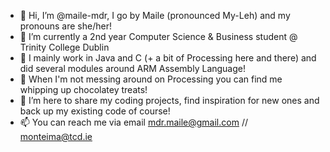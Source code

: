 - 👋 Hi, I’m @maile-mdr, I go by Maile (pronounced My-Leh) and my pronouns are she/her!
- 🌱 I’m currently a 2nd year Computer Science & Business student @ Trinity College Dublin
- 👀 I mainly work in Java and C (+ a bit of Processing here and there) and did several modules around ARM Assembly Language!
- 🎂 When I'm not messing around on Processing you can find me whipping up chocolatey treats!
- 💞️ I’m here to share my coding projects, find inspiration for new ones and back up my existing code of course!
- 📫 You can reach me via email mdr.maile@gmail.com // monteima@tcd.ie

<!---
maile-mdr/maile-mdr is a ✨ special ✨ repository because its `README.md` (this file) appears on your GitHub profile.
You can click the Preview link to take a look at your changes.
--->
